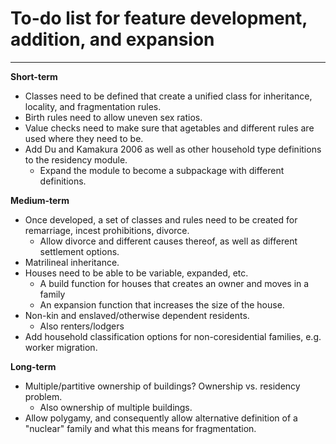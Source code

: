 # To-do list for feature development, addition, and expansion #

----------

**Short-term**

- Classes need to be defined that create a unified class for inheritance, locality, and fragmentation rules.
- Birth rules need to allow uneven sex ratios.
- Value checks need to make sure that agetables and different rules are used where they need to be.
- Add Du and Kamakura 2006 as well as other household type definitions to the residency module.
	- Expand the module to become a subpackage with different definitions.


**Medium-term**

- Once developed, a set of classes and rules need to be created for remarriage, incest prohibitions, divorce.
	- Allow divorce and different causes thereof, as well as different settlement options.
- Matrilineal inheritance.
- Houses need to be able to be variable, expanded, etc.
	- A build function for houses that creates an owner and moves in a family
	- An expansion function that increases the size of the house.
- Non-kin and enslaved/otherwise dependent residents.
	- Also renters/lodgers
- Add household classification options for non-coresidential families, e.g. worker migration.

**Long-term**

- Multiple/partitive ownership of buildings? Ownership vs. residency problem.
	- Also ownership of multiple buildings.
- Allow polygamy, and consequently allow alternative definition of a "nuclear" family and what this means for fragmentation.